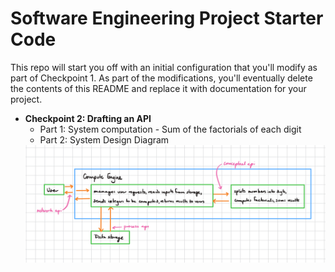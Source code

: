 # Software Engineering Project Starter Code

This repo will start you off with an initial configuration that you'll modify as part of Checkpoint 1. As part of the modifications, you'll eventually delete the contents of this README and replace it with documentation for your project.


- **Checkpoint 2: Drafting an API**
	- Part 1: System computation
			- Sum of the factorials of each digit
	- Part 2: System Design Diagram
	<img width="1440" alt="sum of factorials api diagram" src="https://github.com/CPS353-Suny-New-Paltz/project-starter-code-znzhenn/blob/checkpoint-2-updates/images/checkpoint2diagram.jpeg">
	
	